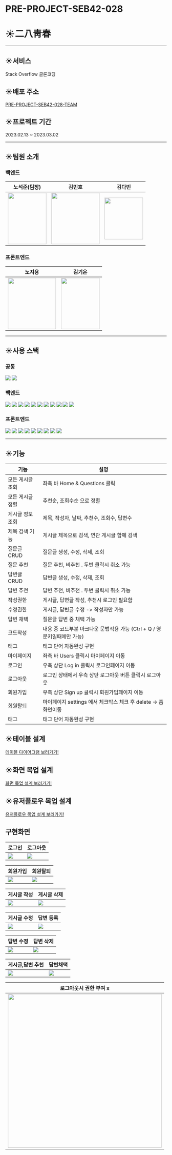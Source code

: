 # PRE-PROJECT-SEB42-028
# ☀️二八靑春


---



## ☀️서비스   

Stack Overflow 클론코딩


   
   
## ☀️배포 주소

<a href="http://pre28front.s3-website-us-east-1.amazonaws.com/"> PRE-PROJECT-SEB42-028-TEAM</a>


## ☀️프로젝트 기간
2023.02.13 ~ 2023.03.02

---


## ☀️팀원 소개
### 백엔드

|노석준(팀장)|김민호|김다빈|
|------|---|---|
|<img src="https://user-images.githubusercontent.com/116045890/222328024-676a79f5-c76e-4c98-a116-e48f353b9ab0.jpeg"  width="120" height="160">|<img src="https://user-images.githubusercontent.com/116045890/222328106-70b64adb-61da-43b4-8efd-667b59582361.jpeg"  width="150" height="160">|<img src="https://user-images.githubusercontent.com/116045890/222327890-6d7828dd-47c0-4829-86df-d340e7feac58.jpeg"  width="120" height="130">

### 프론트엔드

|노지용|김기은| 
|------|---|
|<img src="https://user-images.githubusercontent.com/116045890/222332062-825706f7-124e-4edf-95ed-52a5210bc244.jpg" width="150" height="160">|<img src="https://user-images.githubusercontent.com/116045890/222328072-9985a90f-8898-41c1-8489-577244e43bba.jpg"  width="120" height="160">|


---


## ☀️사용 스택

### 공통

<img src="https://img.shields.io/badge/github-181717?style=for-the-badge&logo=github&logoColor=white"> <img src="https://img.shields.io/badge/amazonaws-232F3E?style=for-the-badge&logo=amazonaws&logoColor=white"> 


### 백엔드

<img src="https://img.shields.io/badge/SpringBoot-6DB33F?style=for-the-badge&logo=SpringBoot&logoColor=white">  <img src="https://img.shields.io/badge/SpringWeb-6DB33F?style=for-the-badge&logo=SpringWeb&logoColor=white"> <img src="https://img.shields.io/badge/Spring-6DB33F?style=for-the-badge&logo=Spring&logoColor=white"> <img src="https://img.shields.io/badge/Spring Data JDVC-6DB33F?style=for-the-badge&logo=Spring Data JDVC&logoColor=white"> <img src="https://img.shields.io/badge/Spring Data JPA-6DB33F?style=for-the-badge&logo=Spring Data JPA&logoColor=white">  <img src="https://img.shields.io/badge/Spring Security-6DB33F?style=for-the-badge&logo=Spring Security&logoColor=white"> <img src="https://img.shields.io/badge/Spring MVC-6DB33F?style=for-the-badge&logo=Spring MVC&logoColor=white"> <img src="https://img.shields.io/badge/mysql-4479A1?style=for-the-badge&logo=mysql&logoColor=white"> <img src="https://img.shields.io/badge/Gradle-02303A?style=for-the-badge&logo=Gradle&logoColor=white">  <img src="https://img.shields.io/badge/JWT-000000?style=for-the-badge&logo=JSON Web Tokens&logoColor=white">  <img src="https://img.shields.io/badge/H2 Base-00539F?style=for-the-badge&logo=H2 base&logoColor=white"> 


### 프론트엔드
<img src="https://img.shields.io/badge/html-E34F26?style=for-the-badge&logo=html5&logoColor=white"> <img src="https://img.shields.io/badge/javascript-F7DF1E?style=for-the-badge&logo=javascript&logoColor=black"> <img src="https://img.shields.io/badge/css-1572B6?style=for-the-badge&logo=css3&logoColor=white"> <img src="https://img.shields.io/badge/Eslint-4B32C3?style=for-the-badge&logo=ESLint&logoColor=white"> <img src="https://img.shields.io/badge/Styledcomponents-DB7093?style=for-the-badge&logo=Styledcomponents&logoColor=white"> <img src="https://img.shields.io/badge/redux-764ABC?style=for-the-badge&logo=redux&logoColor=white"> <img src="https://img.shields.io/badge/fontawesome-528DD7?style=for-the-badge&logo=fontawesome&logoColor=white"> <img src="https://img.shields.io/badge/react-61DAFB?style=for-the-badge&logo=react&logoColor=white">  <img src="https://img.shields.io/badge/prettier-F7B93E?style=for-the-badge&logo=prettier&logoColor=white"> 

---

## ☀️기능

| 기능 | 설명 | 
|------|---|
|모든 게시글 조회| 좌측 바 Home & Questions 클릭 |
|모든 게시글 정렬| 추천순, 조회수순 으로 정렬 |
|게시글 정보 조회| 제목, 작성자, 날짜, 추천수, 조회수, 답변수 |
|제목 검색 기능| 게시글 제목으로 검색, 연관 게시글 함께 검색 |
|질문글 CRUD| 질문글 생성, 수정, 삭제, 조회|
|질문 추천| 질문 추천, 비추천 . 두번 클릭시 취소 가능|
|답변글 CRUD| 답변글 생성, 수정, 삭제, 조회|
|답변 추천| 답변 추천, 비추천 . 두번 클릭시 취소 가능|
|작성권한| 게시글, 답변글 작성, 추천시 로그인 필요함|
|수정권한| 게시글, 답변글 수정 -> 작성자만 가능|
|답변 채택| 질문글 답변 중 채택 가능|
|코드작성| 내용 중 코드부분 마크다운 문법적용 가능 (Ctrl + Q / 영문키일때에만 가능)|
|태그| 태그 단어 자동완성 구현|
|마이페이지| 좌측 바 Users 클릭시 마이페이지 이동|
|로그인| 우측 상단 Log in 클릭시 로그인페이지 이동|
|로그아웃| 로그인 상태에서 우측 상단 로그아웃 버튼 클릭시 로그아웃|
|회원가입| 우측 상단 Sign up 클릭시 회원가입페이지 이동|
|회원탈퇴| 마이페이지 settings 에서 체크박스 체크 후 delete -> 홈화면이동|
|태그| 태그 단어 자동완성 구현|




## ☀️테이블 설계

<a href="https://dbdiagram.io/d/63eefe49296d97641d81a5b3"> 테이블 다이어그램 보러가기! </a>

## ☀️화면 목업 설계

<a href="https://www.figma.com/proto/rzh0WU8wMVRdZPWOCz2Bu0/028_Pre_Project?node-id=1%3A3&scaling=min-zoom&page-id=0%3A1&starting-point-node-id=1%3A3"> 화면 목업 설계 보러가기! </a>


## ☀️유저플로우 목업 설계

<a href="https://www.figma.com/file/MRCZz7TXuJs9GXkkxnj6hf/Pre_Project_User_Flow?node-id=0%3A1&t=FmdNVH2rGkYSRKdY-0"> 유저플로우 목업 설계 보러가기! </a>






## 구현화면



| 로그인 | 로그아웃 |
|------|---|
| <image src = "https://user-images.githubusercontent.com/116045890/222364288-17e12f64-543d-4d8f-a343-b6bd47eb0a99.gif"> | <image src = "https://user-images.githubusercontent.com/116045890/222363773-5c74ebb0-810a-4dab-8726-558eeca3f0ae.gif"> |


| 회원가입 | 회원탈퇴 |
|------|---|
| <image src = "https://user-images.githubusercontent.com/116045890/222365937-6d7121d7-3326-4959-bac4-bff39a5ff070.gif"> | <image src = "https://user-images.githubusercontent.com/116045890/222366941-b86b73a9-ed29-4729-b65e-1b32530e046e.gif"> |


| 게시글 작성 | 게시글 삭제 |
|------|---|
| <image src = "https://user-images.githubusercontent.com/116045890/222386903-d1c5f672-eaad-4ea8-9688-770d448e7ce7.gif"> | <image src = "https://user-images.githubusercontent.com/116045890/222386972-2fe145e9-61ac-4623-849e-e94a54a23501.gif"> |


| 게시글 수정 | 답변 등록 |
|------|---|
| <image src = "https://user-images.githubusercontent.com/116045890/222386980-89a5bd08-8e8e-4d08-a85f-dea293cdb599.gif"> | <image src = "https://user-images.githubusercontent.com/116045890/222386993-2cbe8531-569d-4edb-a2c1-f3068d993a39.gif"> |


| 답변 수정 | 답변 삭제 |
|------|---|
| <image src = "https://user-images.githubusercontent.com/116045890/222386989-82fdcc7a-8e12-4d95-b5ce-1d541ee819f0.gif"> | <image src = "https://user-images.githubusercontent.com/116045890/222386986-ed9a9ccf-7f26-471a-a7e3-f75847881a1c.gif">|
   
   
| 게시글,답변 추천| 답변채택 |
|------|---|
|<image src = "https://user-images.githubusercontent.com/116045890/222386984-e9f91de7-b0b9-41f5-88c3-6af67029a43d.gif"> | <image src = "https://user-images.githubusercontent.com/116045890/222386998-ddc1d847-c4d1-4609-8a0b-582dcab2275d.gif"> |
   
| 로그아웃시 권한 부여 x |
|-----|
|<image src = "https://user-images.githubusercontent.com/116045890/222388239-f07048ff-7a6f-40b3-9d6b-3aa1578b0e4a.gif" width = 480>  |
   
   
   
